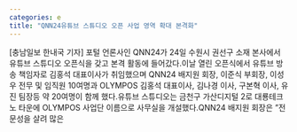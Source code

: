 ```yaml
---
categories: e
title: "QNN24유튜브 스튜디오 오픈 사업 영역 확대 본격화"
---
```

[충남일보 한내국 기자] 포털 언론사인 QNN24가 24일 수원시 권선구 소재 본사에서 유튜브 스튜디오 오픈식을 갖고 본격 활동에 들어갔다.이날 열린 오픈식에서 유튜브 방송 책임자로 김홍석 대표이사가 취임했으며 QNN24 배지원 회장, 이준식 부회장, 이성우 전무 및 임직원 10여명과 OLYMPOS 김홍석 대표이사, 김나경 이사, 구본혁 이사, 유진 팀장등 약 20여명이 함께 했다.유튜브 스튜디오는 금천구 가산디지털 2로 대룡테크노 타운에 OLYMPOS 사업단 이름으로 사무실을 개설했다.QNN24 배지원 회장은 ”전문성을 살려 많은